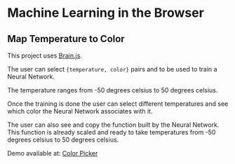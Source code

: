 # Machine Learning in the Browser

## Map Temperature to Color

This project uses [Brain.js](https://github.com/BrainJS/brain.js/tree/develop/src).

The user can select `{temperature, color}` pairs and to be used to train a Neural Network.

The temperature ranges from -50 degrees celsius to 50 degrees celsius.

Once the training is done the user can select different temperatures and see which color the Neural Network associates with it.

The user can also see and copy the function built by the Neural Network. This function is already scaled and ready to take temperatures from -50 degrees celsius to 50 degrees celsius.

Demo available at: [Color Picker](https://nauseating-party.surge.sh/)
